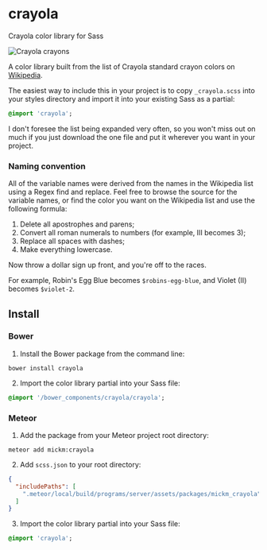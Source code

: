 # crayola
Crayola color library for Sass

![Crayola crayons](http://hype.my/wp-content/uploads/2015/01/Crayola.jpg)

A color library built from the list of Crayola standard crayon colors on [Wikipedia](https://en.wikipedia.org/wiki/List_of_Crayola_crayon_colors#Standard_colors).

The easiest way to include this in your project is to copy ```_crayola.scss``` into your styles directory and import it into your existing Sass as a partial:

```Sass
@import 'crayola';
```

I don't foresee the list being expanded very often, so you won't miss out on much if you just download the one file and put it wherever you want in your project.

### Naming convention

All of the variable names were derived from the names in the Wikipedia list using a Regex find and replace.  Feel free to browse the source for the variable names, or find the color you want on the Wikipedia list and use the following formula:

1.  Delete all apostrophes and parens;
2.  Convert all roman numerals to numbers (for example, III becomes 3);
3.  Replace all spaces with dashes;
4.  Make everything lowercase.

Now throw a dollar sign up front, and you're off to the races.

For example, Robin's Egg Blue becomes ```$robins-egg-blue```, and Violet (II) becomes ```$violet-2```.


## Install

### Bower

1.  Install the Bower package from the command line:
  ```Shell
  bower install crayola
  ```

2.  Import the color library partial into your Sass file:
  ```Sass
  @import '/bower_components/crayola/crayola';
  ```



### Meteor

1.  Add the package from your Meteor project root directory:
  ```Shell
  meteor add mickm:crayola
  ```

2.  Add ```scss.json``` to your root directory:
  ```JSON
  {
    "includePaths": [
      ".meteor/local/build/programs/server/assets/packages/mickm_crayola"
    ]
  }
  ```

3.  Import the color library partial into your Sass file:
  ```Sass
  @import 'crayola';
  ```
